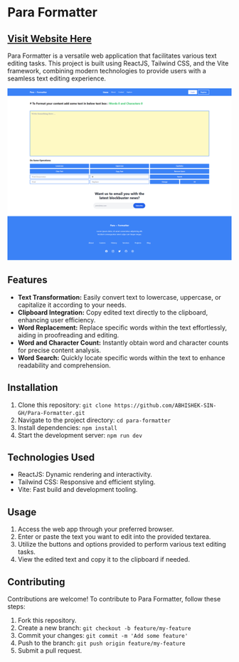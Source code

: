 # Para Formatter

## [Visit Website Here](https://para-formatter.vercel.app/)

Para Formatter is a versatile web application that facilitates various text editing tasks. This project is built using ReactJS, Tailwind CSS, and the Vite framework, combining modern technologies to provide users with a seamless text editing experience.

![Preview](Preview.png)

## Features

- **Text Transformation:** Easily convert text to lowercase, uppercase, or capitalize it according to your needs.
- **Clipboard Integration:** Copy edited text directly to the clipboard, enhancing user efficiency.
- **Word Replacement:** Replace specific words within the text effortlessly, aiding in proofreading and editing.
- **Word and Character Count:** Instantly obtain word and character counts for precise content analysis.
- **Word Search:** Quickly locate specific words within the text to enhance readability and comprehension.

## Installation

1. Clone this repository: `git clone https://github.com/ABHISHEK-SIN-GH/Para-Formatter.git`
2. Navigate to the project directory: `cd para-formatter`
3. Install dependencies: `npm install`
4. Start the development server: `npm run dev`

## Technologies Used

- ReactJS: Dynamic rendering and interactivity.
- Tailwind CSS: Responsive and efficient styling.
- Vite: Fast build and development tooling.

## Usage

1. Access the web app through your preferred browser.
2. Enter or paste the text you want to edit into the provided textarea.
3. Utilize the buttons and options provided to perform various text editing tasks.
4. View the edited text and copy it to the clipboard if needed.

## Contributing

Contributions are welcome! To contribute to Para Formatter, follow these steps:

1. Fork this repository.
2. Create a new branch: `git checkout -b feature/my-feature`
3. Commit your changes: `git commit -m 'Add some feature'`
4. Push to the branch: `git push origin feature/my-feature`
5. Submit a pull request.
